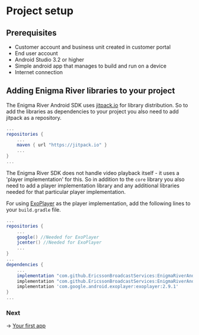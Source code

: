 # Project setup

## Prerequisites
* Customer account and business unit created in customer portal
* End user account
* Android Studio 3.2 or higher
* Simple android app that manages to build and run on a device
* Internet connection

## Adding Enigma River libraries to your project
The Enigma River Android SDK uses [jitpack.io](https://jitpack.io/) for library distribution. So to add the libraries as dependencies to your project you also need to add jitpack as a repository.
```gradle
...
repositories {
	...
	maven { url "https://jitpack.io" }
	...
}
...
```

The Enigma River SDK does not handle video playback itself - it uses a 'player implementation' for this. So in addition to the `core` library you also need to add a player implementation library and any additional libraries needed for that particular player implementation. 

For using [ExoPlayer](https://github.com/google/ExoPlayer/tree/r2.9.1) as the player implementation, add the following lines to your `build.gradle` file.
```gradle
...
repositories {
	...
	google() //Needed for ExoPlayer
	jcenter() //Needed for ExoPlayer
	...
}
...
dependencies {
	...
	implementation "com.github.EricssonBroadcastServices:EnigmaRiverAndroidCore:1.0"
	implementation "com.github.EricssonBroadcastServices:EnigmaRiverAndroidExoPlayerIntegration:1.0"
    implementation 'com.google.android.exoplayer:exoplayer:2.9.1'
}
...
```

### Next
-> [Your first app](your_first_app.md)

